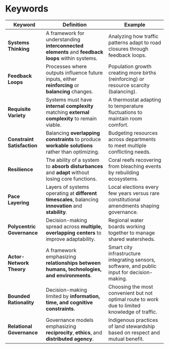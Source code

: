 # Keywords

| **Keyword**              | **Definition**                                                                                     | **Example**                                                                                   |
|--------------------------|-----------------------------------------------------------------------------------------------------|-----------------------------------------------------------------------------------------------|
| **Systems Thinking**     | A framework for understanding **interconnected elements** and **feedback loops** within systems.   | Analyzing how traffic patterns adapt to road closures through feedback loops.                 |
| **Feedback Loops**       | Processes where outputs influence future inputs, either **reinforcing** or **balancing** changes.  | Population growth creating more births (reinforcing) or resource scarcity (balancing).       |
| **Requisite Variety**    | Systems must have **internal complexity** matching **external complexity** to remain viable.       | A thermostat adapting to temperature fluctuations to maintain room comfort.                  |
| **Constraint Satisfaction** | Balancing **overlapping constraints** to produce **workable solutions** rather than optimizing.   | Budgeting resources across departments to meet multiple conflicting needs.                    |
| **Resilience**           | The ability of a system to **absorb disturbances** and **adapt** without losing core functions.     | Coral reefs recovering from bleaching events by rebuilding ecosystems.                        |
| **Pace Layering**        | Layers of systems operating at **different timescales**, balancing **innovation** and **stability**.| Local elections every few years versus rare constitutional amendments shaping governance.     |
| **Polycentric Governance** | Decision-making spread across **multiple, overlapping centers** to improve adaptability.           | Regional water boards working together to manage shared watersheds.                           |
| **Actor-Network Theory** | A framework emphasizing **relationships between humans, technologies, and environments**.          | Smart city infrastructure integrating sensors, software, and public input for decision-making.|
| **Bounded Rationality**  | Decision-making limited by **information, time, and cognitive constraints**.                       | Choosing the most convenient but not optimal route to work due to limited knowledge of traffic.|
| **Relational Governance**| Governance models emphasizing **reciprocity**, **ethics**, and **distributed agency**.            | Indigenous practices of land stewardship based on respect and mutual benefit.                 |


